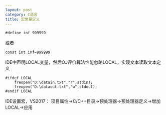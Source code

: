 ```yaml
---
layout: post
category: C语言
title: 宏常量定义
---
```


    #define inf 999999

或者

    const int inf=999999

IDE中声明LOCAL变量，然后OJ评价算法性能忽略LOCAL，实现文本读取文本定义

    #ifdef LOCAL
        freopen("D:\datain.txt","r",stdin);
        freopen("D:\dataout.txt","w",stdout);
    #endif LOCAL

IDE设置宏，VS2017： 项目属性->C/C++目录->预处理器->预处理器定义->增加LOCAL->应用
